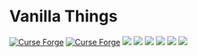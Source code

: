 # Vanilla Things 
[![Curse Forge](http://cf.way2muchnoise.eu/full_vanilla-things_downloads.svg?badge_style=for_the_badge)](https://minecraft.curseforge.com/projects/vanilla-things) 
[![Curse Forge](http://cf.way2muchnoise.eu/versions/vanilla-things.svg?badge_style=for_the_badge)](https://minecraft.curseforge.com/projects/vanilla-things)
[![](https://img.shields.io/github/contributors/SaymN/VanillaThings.svg?style=for-the-badge&logo=github)](https://github.com/SaymN/VanillaThings/graphs/contributors)
[![](https://img.shields.io/github/issues/Buuz135/vanilla-things.svg?style=for-the-badge&logo=github)](https://github.com/SaymN/VanillaThings/issues)
[![](https://img.shields.io/github/issues-pr/Buuz135/vanilla-things.svg?style=for-the-badge&logo=github)](https://github.com/SaymN/VanillaThings/pulls)
[![](https://img.shields.io/github/forks/Buuz135/vanilla-things.svg?style=for-the-badge&logo=github)](https://github.com/SaymN/VanillaThings/network/members)
[![](https://img.shields.io/github/stars/Buuz135/vanilla-things.svg?style=for-the-badge&logo=github)](https://github.com/SaymN/VanillaThings/stargazers)
[![](https://img.shields.io/github/license/Buuz135/vanilla-things.svg?logo=github&style=for-the-badge)](https://github.com/SaymN/VanillaThings/blob/master/LICENSE)
